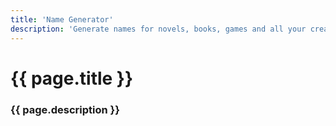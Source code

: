 ```yaml
---
title: 'Name Generator'
description: 'Generate names for novels, books, games and all your creative world building projects.'
---
```




# {{ page.title }}

### {{ page.description }}


<NameGen />

<script setup>
import { useData } from 'vitepress'
import NameGen from '/components/NameGen.vue'
const { page } = useData()
</script>